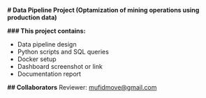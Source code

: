 **# Data Pipeline Project (Optamization of mining operations using production data)**

**### This project contains:**
- Data pipeline design
- Python scripts and SQL queries
- Docker setup
- Dashboard screenshot or link
- Documentation report

**## Collaborators**
Reviewer: mufidmove@gmail.com

